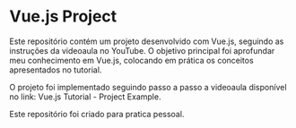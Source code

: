 # Vue.js Project 
Este repositório contém um projeto desenvolvido com Vue.js, seguindo as instruções da videoaula no YouTube. O objetivo principal foi aprofundar meu conhecimento em Vue.js, colocando em prática os conceitos apresentados no tutorial.

O projeto foi implementado seguindo passo a passo a videoaula disponível no link: Vue.js Tutorial - Project Example.

Este repositório foi criado para pratica pessoal.
